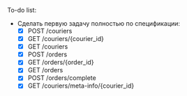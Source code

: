 To-do list:

- Сделать первую задачу полностью по спецификации:
    - [x] POST /couriers
    - [x] GET /couriers/{courier_id}
    - [x] GET /couriers
    - [x] POST /orders
    - [x] GET /orders/{order_id}
    - [x] GET /orders
    - [x] POST /orders/complete
    - [x] GET /couriers/meta-info/{courier_id}
